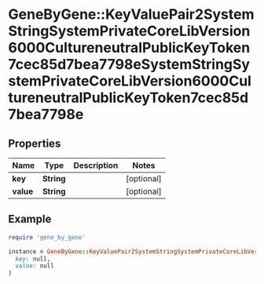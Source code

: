 # GeneByGene::KeyValuePair2SystemStringSystemPrivateCoreLibVersion6000CultureneutralPublicKeyToken7cec85d7bea7798eSystemStringSystemPrivateCoreLibVersion6000CultureneutralPublicKeyToken7cec85d7bea7798e

## Properties

| Name | Type | Description | Notes |
| ---- | ---- | ----------- | ----- |
| **key** | **String** |  | [optional] |
| **value** | **String** |  | [optional] |

## Example

```ruby
require 'gene_by_gene'

instance = GeneByGene::KeyValuePair2SystemStringSystemPrivateCoreLibVersion6000CultureneutralPublicKeyToken7cec85d7bea7798eSystemStringSystemPrivateCoreLibVersion6000CultureneutralPublicKeyToken7cec85d7bea7798e.new(
  key: null,
  value: null
)
```

